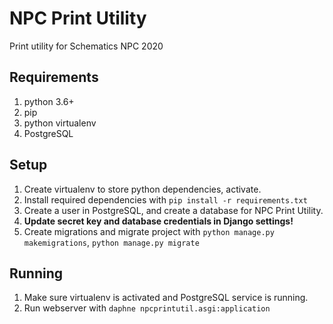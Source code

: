 # NPC Print Utility
Print utility for Schematics NPC 2020

## Requirements
1. python 3.6+
2. pip
3. python virtualenv
4. PostgreSQL

## Setup
1. Create virtualenv to store python dependencies, activate.
2. Install required dependencies with `pip install -r requirements.txt`
3. Create a user in PostgreSQL, and create a database for NPC Print Utility.
4. **Update secret key and database credentials in Django settings!**
5. Create migrations and migrate project with `python manage.py makemigrations`, `python manage.py migrate`

## Running
1. Make sure virtualenv is activated and PostgreSQL service is running.
2. Run webserver with `daphne npcprintutil.asgi:application`
